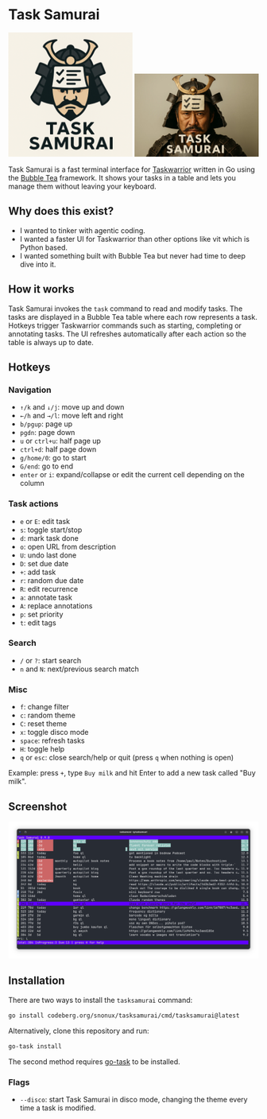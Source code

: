 # Task Samurai

<img src="logo.png" alt="tasksamurai logo" width="250" /> <img src="logo_realistic.png" alt="tasksamurai reaalistic logo" width="250" />

Task Samurai is a fast terminal interface for [Taskwarrior](https://taskwarrior.org/) written in Go using the [Bubble Tea](https://github.com/charmbracelet/bubbletea) framework. It shows your tasks in a table and lets you manage them without leaving your keyboard.

## Why does this exist?

- I wanted to tinker with agentic coding.
- I wanted a faster UI for Taskwarrior than other options like vit which is Python based.
- I wanted something built with Bubble Tea but never had time to deep dive into it.

## How it works

Task Samurai invokes the `task` command to read and modify tasks. The tasks are displayed in a Bubble Tea table where each row represents a task. Hotkeys trigger Taskwarrior commands such as starting, completing or annotating tasks. The UI refreshes automatically after each action so the table is always up to date.

## Hotkeys

### Navigation

- `↑/k` and `↓/j`: move up and down
- `←/h` and `→/l`: move left and right
- `b/pgup`: page up
- `pgdn`: page down
- `u` or `ctrl+u`: half page up
- `ctrl+d`: half page down
- `g/home/0`: go to start
- `G/end`: go to end
- `enter` or `i`: expand/collapse or edit the current cell depending on the column

### Task actions

- `e` or `E`: edit task
- `s`: toggle start/stop
- `d`: mark task done
- `o`: open URL from description
- `U`: undo last done
- `D`: set due date
- `+`: add task
- `r`: random due date
- `R`: edit recurrence
- `a`: annotate task
- `A`: replace annotations
- `p`: set priority
- `t`: edit tags

### Search

- `/` or `?`: start search
- `n` and `N`: next/previous search match

### Misc

- `f`: change filter
- `c`: random theme
- `C`: reset theme
- `x`: toggle disco mode
- `space`: refresh tasks
- `H`: toggle help
- `q` or `esc`: close search/help or quit (press `q` when nothing is open)

Example: press `+`, type `Buy milk` and hit Enter to add a new task called "Buy milk".

## Screenshot

![Task Samurai screenshot](screenshot.png)

## Installation

There are two ways to install the `tasksamurai` command:

```bash
go install codeberg.org/snonux/tasksamurai/cmd/tasksamurai@latest
```

Alternatively, clone this repository and run:

```bash
go-task install
```

The second method requires [go-task](https://taskfile.dev/) to be installed.

### Flags

- `--disco`: start Task Samurai in disco mode, changing the theme every time a task is modified.
